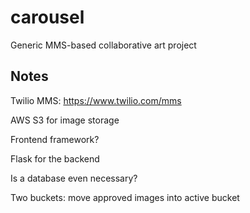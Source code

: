 # carousel
Generic MMS-based collaborative art project

## Notes

Twilio MMS: https://www.twilio.com/mms

AWS S3 for image storage

Frontend framework?

Flask for the backend

Is a database even necessary?

Two buckets: move approved images into active bucket